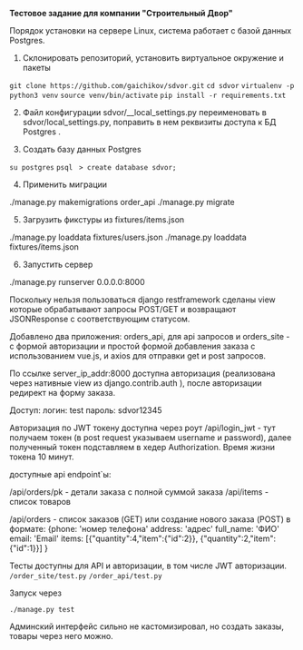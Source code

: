 **Тестовое задание для  компании "Строительный Двор"**

Порядок установки на сервере Linux, система работает с базой данных Postgres.

1) Склонировать репозиторий, установить виртуальное окружение и пакеты

`git clone https://github.com/gaichikov/sdvor.git`
`cd sdvor`
`virtualenv -p python3 venv`
`source venv/bin/activate`
`pip install -r requirements.txt`

2) Файл конфигурации sdvor/__local_settings.py  переименовать в sdvor/local_settings.py, поправить в нем реквизиты доступа к БД Postgres . 

3) Создать базу данных Postgres
 
`su postgres`
`psql `
`> create database sdvor;`

4) Применить миграции

./manage.py makemigrations order_api
./manage.py migrate
 
5) Загрузить фикстуры из fixtures/items.json

./manage.py loaddata fixtures/users.json
./manage.py loaddata fixtures/items.json

6) Запустить сервер

./manage.py runserver 0.0.0.0:8000 

Поскольку нельзя пользоваться django restframework сделаны view которые обрабатывают запросы POST/GET и возвращают JSONResponse с соответствующим статусом.

Добавлено два приложения: orders_api, для api запросов и orders_site - с формой авторизации и простой формой добавления заказа с использованием vue.js, и axios для отправки get и post запросов.

По ссылке server_ip_addr:8000 доступна авторизация (реализована через нативные  view из django.contrib.auth ), после авторизации редирект на форму заказа.

Доступ: 
логин: test
пароль: sdvor12345

Авторизация по JWT токену доступна через роут /api/login_jwt - тут получаем токен (в post request указываем username и password), далее полученный токен подставляем в хедер Authorization. Время жизни токена 10 минут.

доступные api endpoint`ы:

/api/orders/pk  - детали заказа с полной суммой заказа
/api/items  - список товаров

/api/orders  - список заказов (GET) или создание нового заказа (POST) в формате:
{phone: 'номер телефона'
address: 'адрес'
full_name: 'ФИО'
email: 'Email'
items: [{"quantity":4,"item":{"id":2}}, {"quantity":2,"item":{"id":1}}] }


Тесты доступны для API и авторизации, в том числе JWT авторизации.
`/order_site/test.py`
`/order_api/test.py`

Запуск через 

`./manage.py test`

Админский интерфейс сильно не кастомизировал, но создать заказы, товары через него можно.